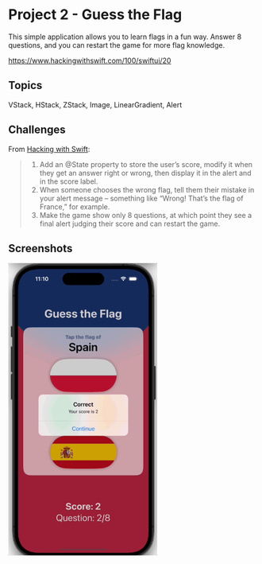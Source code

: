 # Project 2 - Guess the Flag

This simple application allows you to learn flags in a fun way. Answer 8 questions, and you can restart the game for more flag knowledge.

https://www.hackingwithswift.com/100/swiftui/20

## Topics

VStack, HStack, ZStack, Image, LinearGradient, Alert

## Challenges

From [Hacking with Swift](https://www.hackingwithswift.com/books/ios-swiftui/guess-the-flag-wrap-up):
>1. Add an @State property to store the user’s score, modify it when they get an answer right or wrong, then display it in the alert and in the score label.
>2. When someone chooses the wrong flag, tell them their mistake in your alert message – something like “Wrong! That’s the flag of France,” for example.
>3. Make the game show only 8 questions, at which point they see a final alert judging their score and can restart the game.

## Screenshots

<img src="/GuessTheFlag/Screenshots/GuessTheFlag.gif" width="300"/>

